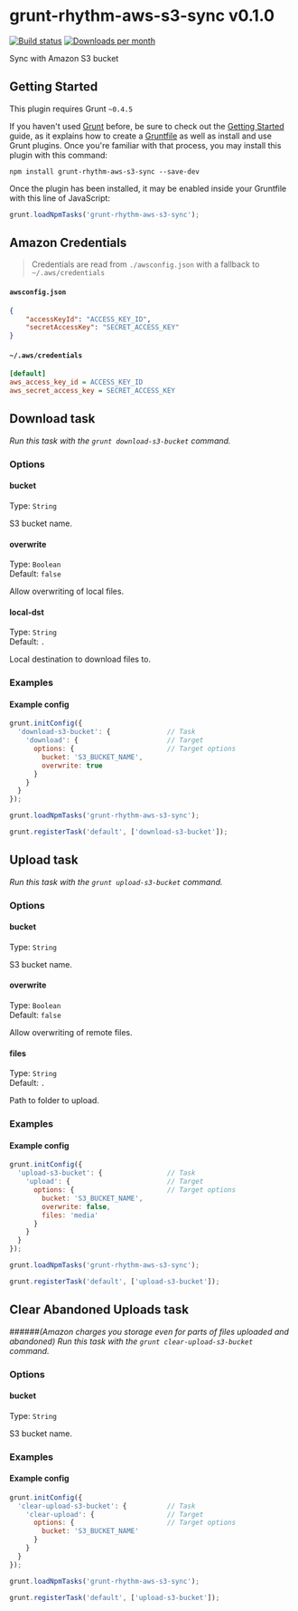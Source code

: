 # grunt-rhythm-aws-s3-sync v0.1.0

[![Build status](https://travis-ci.org/rhythmagency/rhythm.aws.s3.sync.png?branch=master)](https://travis-ci.org/rhythmagency/rhythm.aws.s3.sync)
[![Downloads per month](http://img.shields.io/npm/dm/grunt-rhythm-aws-s3-sync.svg)](https://www.npmjs.org/package/grunt-rhythm-aws-s3-sync)

Sync with Amazon S3 bucket



## Getting Started
This plugin requires Grunt `~0.4.5`

If you haven't used [Grunt](http://gruntjs.com/) before, be sure to check out the [Getting Started](http://gruntjs.com/getting-started) guide, as it explains how to create a [Gruntfile](http://gruntjs.com/sample-gruntfile) as well as install and use Grunt plugins. Once you're familiar with that process, you may install this plugin with this command:

```shell
npm install grunt-rhythm-aws-s3-sync --save-dev
```

Once the plugin has been installed, it may be enabled inside your Gruntfile with this line of JavaScript:

```js
grunt.loadNpmTasks('grunt-rhythm-aws-s3-sync');
```


## Amazon Credentials
> Credentials are read from `./awsconfig.json` with a fallback to `~/.aws/credentials`

#### `awsconfig.json`
```json
{
    "accessKeyId": "ACCESS_KEY_ID",
    "secretAccessKey": "SECRET_ACCESS_KEY"
}
```

#### `~/.aws/credentials`
```ini
[default]
aws_access_key_id = ACCESS_KEY_ID
aws_secret_access_key = SECRET_ACCESS_KEY
```


## Download task
_Run this task with the `grunt download-s3-bucket` command._

### Options

#### bucket

Type: `String`

S3 bucket name.


#### overwrite

Type: `Boolean`  
Default: `false`

Allow overwriting of local files.

#### local-dst
Type: `String`  
Default: `.`

Local destination to download files to.



### Examples

#### Example config

```javascript
grunt.initConfig({
  'download-s3-bucket': {              // Task
    'download': {                      // Target
      options: {                       // Target options
        bucket: 'S3_BUCKET_NAME',
        overwrite: true
      }
    }
  }
});

grunt.loadNpmTasks('grunt-rhythm-aws-s3-sync');

grunt.registerTask('default', ['download-s3-bucket']);
```


## Upload task
_Run this task with the `grunt upload-s3-bucket` command._

### Options

#### bucket

Type: `String`

S3 bucket name.


#### overwrite

Type: `Boolean`  
Default: `false`

Allow overwriting of remote files.


#### files

Type: `String`  
Default: `.`

Path to folder to upload.

### Examples

#### Example config

```javascript
grunt.initConfig({
  'upload-s3-bucket': {                // Task
    'upload': {                        // Target
      options: {                       // Target options
        bucket: 'S3_BUCKET_NAME',
        overwrite: false,
        files: 'media'
      }
    }
  }
});

grunt.loadNpmTasks('grunt-rhythm-aws-s3-sync');

grunt.registerTask('default', ['upload-s3-bucket']);
```


## Clear Abandoned Uploads task
######_(Amazon charges you storage even for parts of files uploaded and abandoned)_
_Run this task with the `grunt clear-upload-s3-bucket` command._

### Options

#### bucket

Type: `String`

S3 bucket name.

### Examples

#### Example config

```javascript
grunt.initConfig({
  'clear-upload-s3-bucket': {          // Task
    'clear-upload': {                  // Target
      options: {                       // Target options
        bucket: 'S3_BUCKET_NAME'
      }
    }
  }
});

grunt.loadNpmTasks('grunt-rhythm-aws-s3-sync');

grunt.registerTask('default', ['upload-s3-bucket']);
```
